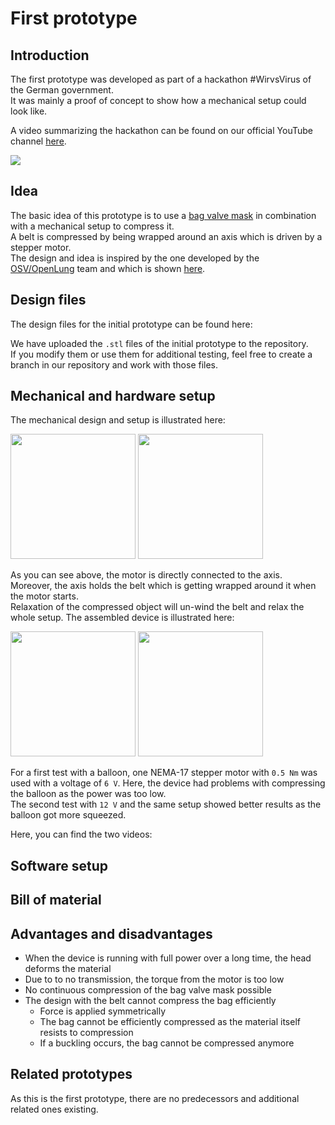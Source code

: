 # First prototype

## Introduction

The first prototype was developed as part of a hackathon #WirvsVirus of the German government.\
It was mainly a proof of concept to show how a mechanical setup could look like.

A video summarizing the hackathon can be found on our official YouTube channel [here](https://www.youtube.com/watch?v=LgbF94eOf6w&t=19s
).

[<img src="https://img.youtube.com/vi/LgbF94eOf6w/0.jpg">](https://www.youtube.com/watch?v=LgbF94eOf6w)

## Idea

The basic idea of this prototype is to use a [bag valve mask](https://en.wikipedia.org/wiki/Bag_valve_mask) in combination with a mechanical setup to compress it.\
A belt is compressed by being wrapped around an axis which is driven by a stepper motor.\
The design and idea is inspired by the one developed by the [OSV/OpenLung](https://opensourceventilator.ie/) team and which is shown [here](https://www.hackster.io/news/open-source-ventilator-openlung-projects-aim-to-address-the-covid-19-ventilator-shortfall-c7a5ee2f8e58).

## Design files

The design files for the initial prototype can be found here:

We have uploaded the `.stl` files of the initial prototype to the repository.\
If you modify them or use them for additional testing, feel free to create a branch in our repository and work with those files.

## Mechanical and hardware setup

The mechanical design and setup is illustrated here:

<p>
  <img src="https://raw.githubusercontent.com/mhollfelder/openvent/assets/docs/assets/1stprototype/v1_stepper_axis.jpeg" height="200px">
  <img src="https://raw.githubusercontent.com/mhollfelder/openvent/assets/docs/assets/1stprototype/v1_motor_with_belt.jpeg" height="200px">
</p>

As you can see above, the motor is directly connected to the axis.\
Moreover, the axis holds the belt which is getting wrapped around it when the motor starts.\
Relaxation of the compressed object will un-wind the belt and relax the whole setup. The assembled device is illustrated here:

<p>
  <img src="https://raw.githubusercontent.com/mhollfelder/openvent/assets/docs/assets/1stprototype/v1_assembled.jpeg" height="200px">
  <img src="https://raw.githubusercontent.com/mhollfelder/openvent/assets/docs/assets/1stprototype/v1_assembled_test.jpeg" height="200px">
</p>

For a first test with a balloon, one NEMA-17 stepper motor with `0.5 Nm` was used with a voltage of `6 V`. Here, the device had problems with compressing the balloon as the power was too low.\
The second test with `12 V` and the same setup showed better results as the balloon got more squeezed.

Here, you can find the two videos:

## Software setup

## Bill of material

## Advantages and disadvantages

* When the device is running with full power over a long time, the head deforms the material
* Due to to no transmission, the torque from the motor is too low
* No continuous compression of the bag valve mask possible
* The design with the belt cannot compress the bag efficiently
  * Force is applied symmetrically 
  * The bag cannot be efficiently compressed as the material itself resists to compression
  * If a buckling occurs, the bag cannot be compressed anymore

## Related prototypes

As this is the first prototype, there are no predecessors and additional related ones existing. 

